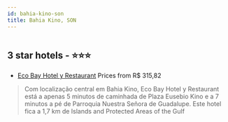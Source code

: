 ```yaml
---
id: bahia-kino-son
title: Bahia Kino, SON
---
```


<center><img src="https://i.travelapi.com/hotels/13000000/12590000/12587900/12587830/e02035f3_z.jpg" alt="" /></center>


##  3 star hotels - ⭐️⭐️⭐️

-    [Eco Bay Hotel y Restaurant](https://us.hurb.com/hotels/bahia-kino/eco-bay-hotel-y-restaurant-HT-6YMH?cmp=18055) Prices from R$ 315,82
   > Com localização central em Bahia Kino, Eco Bay Hotel y Restaurant está a apenas 5 minutos de caminhada de Plaza Eusebio Kino e a 7 minutos a pé de Parroquia Nuestra Señora de Guadalupe.  Este hotel fica a 1,7 km de Islands and Protected Areas of the Gulf 
